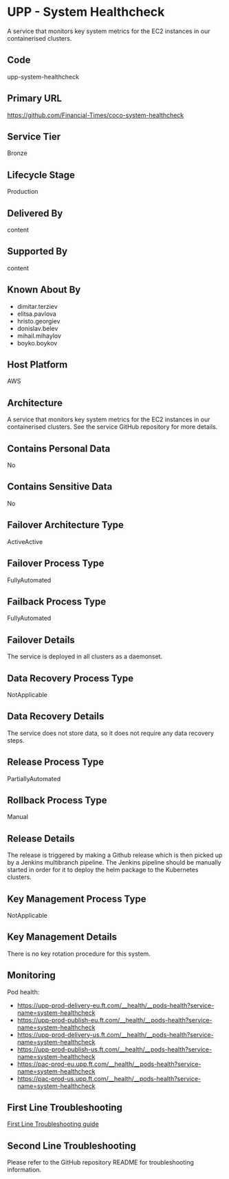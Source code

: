 # UPP - System Healthcheck

A service that monitors key system metrics for the EC2 instances in our containerised clusters.

## Code

upp-system-healthcheck

## Primary URL

https://github.com/Financial-Times/coco-system-healthcheck

## Service Tier

Bronze

## Lifecycle Stage

Production

## Delivered By

content

## Supported By

content

## Known About By

- dimitar.terziev
- elitsa.pavlova
- hristo.georgiev
- donislav.belev
- mihail.mihaylov
- boyko.boykov

## Host Platform

AWS

## Architecture

A service that monitors key system metrics for the EC2 instances in our containerised clusters. See the service GitHub repository for more details.

## Contains Personal Data

No

## Contains Sensitive Data

No

## Failover Architecture Type

ActiveActive

## Failover Process Type

FullyAutomated

## Failback Process Type

FullyAutomated

## Failover Details

The service is deployed in all clusters as a daemonset.

## Data Recovery Process Type

NotApplicable

## Data Recovery Details

The service does not store data, so it does not require any data recovery steps.

## Release Process Type

PartiallyAutomated

## Rollback Process Type

Manual

## Release Details

The release is triggered by making a Github release which is then picked up by a Jenkins multibranch pipeline. The Jenkins pipeline should be manually started in order for it to deploy the helm package to the Kubernetes clusters.

## Key Management Process Type

NotApplicable

## Key Management Details

There is no key rotation procedure for this system.

## Monitoring

Pod health:

- <https://upp-prod-delivery-eu.ft.com/__health/__pods-health?service-name=system-healthcheck>
- <https://upp-prod-publish-eu.ft.com/__health/__pods-health?service-name=system-healthcheck>
- <https://upp-prod-delivery-us.ft.com/__health/__pods-health?service-name=system-healthcheck>
- <https://upp-prod-publish-us.ft.com/__health/__pods-health?service-name=system-healthcheck>
- <https://pac-prod-eu.upp.ft.com/__health/__pods-health?service-name=system-healthcheck>
- <https://pac-prod-us.upp.ft.com/__health/__pods-health?service-name=system-healthcheck>

## First Line Troubleshooting

[First Line Troubleshooting guide](https://github.com/Financial-Times/upp-docs/tree/master/guides/ops/first-line-troubleshooting)

## Second Line Troubleshooting

Please refer to the GitHub repository README for troubleshooting information.

